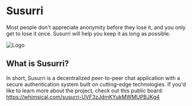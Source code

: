 # Susurri

Most people don't appreciate anonymity before they lose it, and you only get to lose it once. Susurri will help you keep it as long as possible.

![Logo](https://i.imgur.com/f3JmDdd.png)

## What is Susurri?

In short, Susurri is a decentralized peer-to-peer chat application with a secure authentication system built on cutting-edge technologies.
If you'd like to learn more about the project, check out this public board:
https://whimsical.com/susurri-UVF3zJdmKYukMWMUPBJKg4